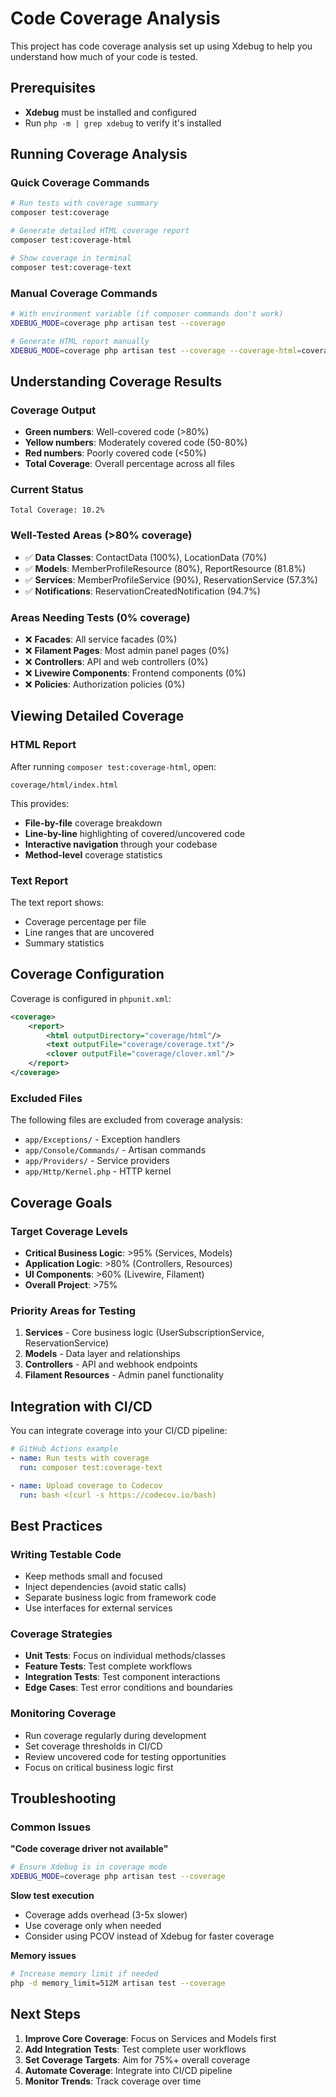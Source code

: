# Code Coverage Analysis

This project has code coverage analysis set up using Xdebug to help you understand how much of your code is tested.

## Prerequisites

- **Xdebug** must be installed and configured
- Run `php -m | grep xdebug` to verify it's installed

## Running Coverage Analysis

### Quick Coverage Commands

```bash
# Run tests with coverage summary
composer test:coverage

# Generate detailed HTML coverage report
composer test:coverage-html

# Show coverage in terminal
composer test:coverage-text
```

### Manual Coverage Commands

```bash
# With environment variable (if composer commands don't work)
XDEBUG_MODE=coverage php artisan test --coverage

# Generate HTML report manually
XDEBUG_MODE=coverage php artisan test --coverage --coverage-html=coverage/html
```

## Understanding Coverage Results

### Coverage Output

- **Green numbers**: Well-covered code (>80%)
- **Yellow numbers**: Moderately covered code (50-80%)  
- **Red numbers**: Poorly covered code (<50%)
- **Total Coverage**: Overall percentage across all files

### Current Status

```
Total Coverage: 10.2%
```

### Well-Tested Areas (>80% coverage)

- ✅ **Data Classes**: ContactData (100%), LocationData (70%)
- ✅ **Models**: MemberProfileResource (80%), ReportResource (81.8%)
- ✅ **Services**: MemberProfileService (90%), ReservationService (57.3%)
- ✅ **Notifications**: ReservationCreatedNotification (94.7%)

### Areas Needing Tests (0% coverage)

- ❌ **Facades**: All service facades (0%)
- ❌ **Filament Pages**: Most admin panel pages (0%)
- ❌ **Controllers**: API and web controllers (0%)
- ❌ **Livewire Components**: Frontend components (0%)
- ❌ **Policies**: Authorization policies (0%)

## Viewing Detailed Coverage

### HTML Report

After running `composer test:coverage-html`, open:

```
coverage/html/index.html
```

This provides:

- **File-by-file** coverage breakdown
- **Line-by-line** highlighting of covered/uncovered code
- **Interactive navigation** through your codebase
- **Method-level** coverage statistics

### Text Report

The text report shows:

- Coverage percentage per file
- Line ranges that are uncovered
- Summary statistics

## Coverage Configuration

Coverage is configured in `phpunit.xml`:

```xml
<coverage>
    <report>
        <html outputDirectory="coverage/html"/>
        <text outputFile="coverage/coverage.txt"/>
        <clover outputFile="coverage/clover.xml"/>
    </report>
</coverage>
```

### Excluded Files

The following files are excluded from coverage analysis:

- `app/Exceptions/` - Exception handlers
- `app/Console/Commands/` - Artisan commands  
- `app/Providers/` - Service providers
- `app/Http/Kernel.php` - HTTP kernel

## Coverage Goals

### Target Coverage Levels

- **Critical Business Logic**: >95% (Services, Models)
- **Application Logic**: >80% (Controllers, Resources)
- **UI Components**: >60% (Livewire, Filament)
- **Overall Project**: >75%

### Priority Areas for Testing

1. **Services** - Core business logic (UserSubscriptionService, ReservationService)
2. **Models** - Data layer and relationships
3. **Controllers** - API and webhook endpoints
4. **Filament Resources** - Admin panel functionality

## Integration with CI/CD

You can integrate coverage into your CI/CD pipeline:

```yaml
# GitHub Actions example
- name: Run tests with coverage
  run: composer test:coverage-text

- name: Upload coverage to Codecov
  run: bash <(curl -s https://codecov.io/bash)
```

## Best Practices

### Writing Testable Code

- Keep methods small and focused
- Inject dependencies (avoid static calls)
- Separate business logic from framework code
- Use interfaces for external services

### Coverage Strategies

- **Unit Tests**: Focus on individual methods/classes
- **Feature Tests**: Test complete workflows
- **Integration Tests**: Test component interactions
- **Edge Cases**: Test error conditions and boundaries

### Monitoring Coverage

- Run coverage regularly during development
- Set coverage thresholds in CI/CD
- Review uncovered code for testing opportunities
- Focus on critical business logic first

## Troubleshooting

### Common Issues

**"Code coverage driver not available"**

```bash
# Ensure Xdebug is in coverage mode
XDEBUG_MODE=coverage php artisan test --coverage
```

**Slow test execution**

- Coverage adds overhead (3-5x slower)
- Use coverage only when needed
- Consider using PCOV instead of Xdebug for faster coverage

**Memory issues**

```bash
# Increase memory limit if needed
php -d memory_limit=512M artisan test --coverage
```

## Next Steps

1. **Improve Core Coverage**: Focus on Services and Models first
2. **Add Integration Tests**: Test complete user workflows  
3. **Set Coverage Targets**: Aim for 75%+ overall coverage
4. **Automate Coverage**: Integrate into CI/CD pipeline
5. **Monitor Trends**: Track coverage over time
